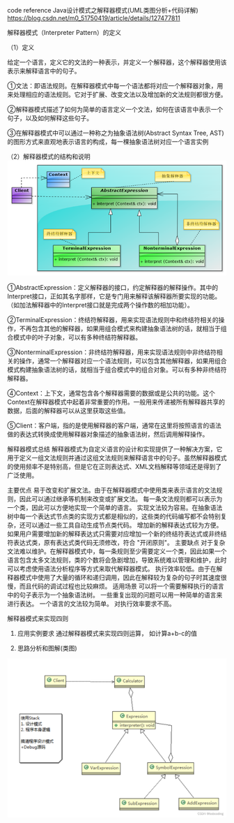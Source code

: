 

code reference
Java设计模式之解释器模式(UML类图分析+代码详解)
https://blog.csdn.net/m0_51750419/article/details/127477811


解释器模式（Interpreter Pattern）的定义

（1）定义

给定一个语言，定义它的文法的一种表示，并定义一个解释器，这个解释器使用该表示来解释语言中的句子。

①文法：即语法规则。在解释器模式中每一个语法都将对应一个解释器对象，用来处理相应的语法规则。它对于扩展、改变文法以及增加新的文法规则都很方便。

②解释器模式描述了如何为简单的语言定义一个文法，如何在该语言中表示一个句子，以及如何解释这些句子。

③在解释器模式中可以通过一种称之为抽象语法树(Abstract Syntax Tree, AST)的图形方式来直观地表示语言的构成，每一棵抽象语法树对应一个语言实例

（2）解释器模式的结构和说明
![img.png](img.png)

①AbstractExpression：定义解释器的接口，约定解释器的解释操作。其中的Interpret接口，正如其名字那样，它是专门用来解释该解释器所要实现的功能。（如加法解释器中的Interpret接口就是完成两个操作数的相加功能）。

②TerminalExpression：终结符解释器，用来实现语法规则中和终结符相关的操作，不再包含其他的解释器，如果用组合模式来构建抽象语法树的话，就相当于组合模式中的叶子对象，可以有多种终结符解释器。

③NonterminalExpression：非终结符解释器，用来实现语法规则中非终结符相关的操作，通常一个解释器对应一个语法规则，可以包含其他解释器，如果用组合模式构建抽象语法树的话，就相当于组合模式中的组合对象。可以有多种非终结符解释器。

④Context：上下文，通常包含各个解释器需要的数据或是公共的功能。这个Context在解释器模式中起着非常重要的作用。一般用来传递被所有解释器共享的数据，后面的解释器可以从这里获取这些值。

⑤Client：客户端，指的是使用解释器的客户端，通常在这里将按照语言的语法做的表达式转换成使用解释器对象描述的抽象语法树，然后调用解释操作。


解释器模式总结
解释器模式为自定义语言的设计和实现提供了一种解决方案，它用于定义一组文法规则并通过这组文法规则来解释语言中的句子。虽然解释器模式的使用频率不是特别高，但是它在正则表达式、XML文档解释等领域还是得到了广泛使用。

主要优点
易于改变和扩展文法。由于在解释器模式中使用类来表示语言的文法规则，因此可以通过继承等机制来改变或扩展文法。
每一条文法规则都可以表示为一个类，因此可以方便地实现一个简单的语言。
实现文法较为容易。在抽象语法树中每一个表达式节点类的实现方式都是相似的，这些类的代码编写都不会特别复杂，还可以通过一些工具自动生成节点类代码。
增加新的解释表达式较为方便。如果用户需要增加新的解释表达式只需要对应增加一个新的终结符表达式或非终结符表达式类，原有表达式类代码无须修改，符合 "开闭原则"。
主要缺点
对于复杂文法难以维护。在解释器模式中，每一条规则至少需要定义一个类，因此如果一个语言包含太多文法规则，类的个数将会急剧增加，导致系统难以管理和维护，此时可以考虑使用语法分析程序等方式来取代解释器模式。
执行效率较低。由于在解释器模式中使用了大量的循环和递归调用，因此在解释较为复杂的句子时其速度很慢，而且代码的调试过程也比较麻烦。
适用场景
可以将一个需要解释执行的语言中的句子表示为一个抽象语法树。
一些重复出现的问题可以用一种简单的语言来进行表达。
一个语言的文法较为简单。
对执行效率要求不高。

解释器模式来实现四则
1) 应用实例要求 通过解释器模式来实现四则运算， 如计算a+b-c的值

2) 思路分析和图解(类图)

![img_1.png](img_1.png)